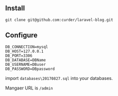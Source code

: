 ## Install

```
git clone git@github.com:curder/laravel-blog.git
```

## Configure

```
DB_CONNECTION=mysql
DB_HOST=127.0.0.1
DB_PORT=3306
DB_DATABASE=DBName
DB_USERNAME=DBuser
DB_PASSWORD=DBpassword
```
import `databases\20170827.sql` into your databases.

Mangaer URL is `/admin`

